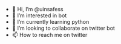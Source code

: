 - 👋 Hi, I’m @uinsafess
- 👀 I’m interested in bot
- 🌱 I’m currently learning python
- 💞️ I’m looking to collaborate on twitter bot
- 📫 How to reach me on twitter

<!---
uinsafess/uinsafess is a ✨ special ✨ repository because its `README.md` (this file) appears on your GitHub profile.
You can click the Preview link to take a look at your changes.
--->
